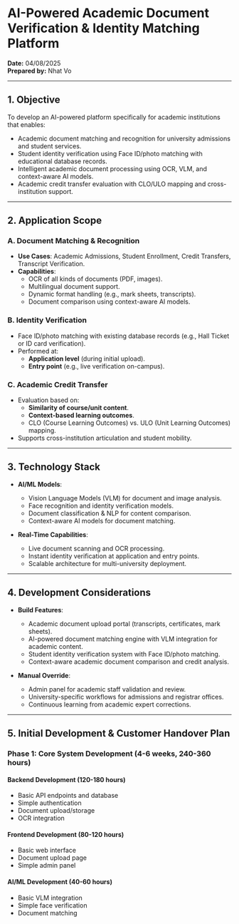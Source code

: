 # AI-Powered Academic Document Verification & Identity Matching Platform

**Date:** 04/08/2025  
**Prepared by:** Nhat Vo

---

## 1. Objective

To develop an AI-powered platform specifically for academic institutions that enables:

- Academic document matching and recognition for university admissions and student services.
- Student identity verification using Face ID/photo matching with educational database records.
- Intelligent academic document processing using OCR, VLM, and context-aware AI models.
- Academic credit transfer evaluation with CLO/ULO mapping and cross-institution support.

---

## 2. Application Scope

### A. Document Matching & Recognition

- **Use Cases**: Academic Admissions, Student Enrollment, Credit Transfers, Transcript Verification.
- **Capabilities**:
  - OCR of all kinds of documents (PDF, images).
  - Multilingual document support.
  - Dynamic format handling (e.g., mark sheets, transcripts).
  - Document comparison using context-aware AI models.

### B. Identity Verification

- Face ID/photo matching with existing database records (e.g., Hall Ticket or ID card verification).
- Performed at:
  - **Application level** (during initial upload).
  - **Entry point** (e.g., live verification on-campus).

### C. Academic Credit Transfer

- Evaluation based on:
  - **Similarity of course/unit content**.
  - **Context-based learning outcomes**.
  - CLO (Course Learning Outcomes) vs. ULO (Unit Learning Outcomes) mapping.
- Supports cross-institution articulation and student mobility.

---

## 3. Technology Stack

- **AI/ML Models**:
  - Vision Language Models (VLM) for document and image analysis.
  - Face recognition and identity verification models.
  - Document classification & NLP for content comparison.
  - Context-aware AI models for document matching.

- **Real-Time Capabilities**:
  - Live document scanning and OCR processing.
  - Instant identity verification at application and entry points.
  - Scalable architecture for multi-university deployment.

---

## 4. Development Considerations

- **Build Features**:
  - Academic document upload portal (transcripts, certificates, mark sheets).
  - AI-powered document matching engine with VLM integration for academic content.
  - Student identity verification system with Face ID/photo matching.
  - Context-aware academic document comparison and credit analysis.

- **Manual Override**:
  - Admin panel for academic staff validation and review.
  - University-specific workflows for admissions and registrar offices.
  - Continuous learning from academic expert corrections.

---

## 5. Initial Development & Customer Handover Plan

### Phase 1: Core System Development (4-6 weeks, 240-360 hours)

#### Backend Development (120-180 hours)
- Basic API endpoints and database
- Simple authentication
- Document upload/storage
- OCR integration

#### Frontend Development (80-120 hours)
- Basic web interface
- Document upload page
- Simple admin panel

#### AI/ML Development (40-60 hours)
- Basic VLM integration
- Simple face verification
- Document matching